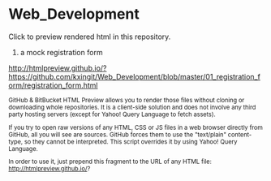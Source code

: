 # Web_Development
Click to preview rendered html in this repository.

01. a mock registration form

http://htmlpreview.github.io/?https://github.com/kxingit/Web_Development/blob/master/01_registration_form/registration_form.html


<sub>
GitHub & BitBucket HTML Preview allows you to render those files without cloning or downloading whole repositories. It is a client-side solution and does not involve any third party hosting servers (except for Yahoo! Query Language to fetch assets).

If you try to open raw versions of any HTML, CSS or JS files in a web browser directly from GitHub, all you will see are sources. GitHub forces them to use the "text/plain" content-type, so they cannot be interpreted. This script overrides it by using Yahoo! Query Language.

In order to use it, just prepend this fragment to the URL of any HTML file: http://htmlpreview.github.io/?
</sub>
